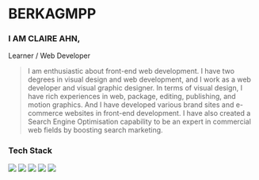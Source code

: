 # BERKAGMPP
### I AM CLAIRE AHN,
Learner / Web Developer

> I am enthusiastic about front-end web development.
I have two degrees in visual design and web development, and I work as a web developer and visual graphic designer.
In terms of visual design, I have rich experiences in web, package, editing, publishing, and motion graphics. 
And I have developed various brand sites and e-commerce websites in front-end development.
I have also created a Search Engine Optimisation capability to be an expert in commercial web fields by boosting search marketing.

### Tech Stack
<a href="#"><img src="https://img.shields.io/badge/Adobe%20Illustrator-FF9A00?style=flat-square&logo=Adobe%20Illustrator&logoColor=white"/></a>
<a href="#"><img src="https://img.shields.io/badge/Adobe%20Photoshop-31A8FF?style=flat-square&logo=Adobe%20Photoshop&logoColor=white"/></a>
<a href="#"><img src="https://img.shields.io/badge/Adobe%20InDesign-FF3366?style=flat-square&logo=Adobe%20InDesign&logoColor=white"/></a>
<a href="#"><img src="https://img.shields.io/badge/Adobe%20After%20Effects-9999FF&Color=black?style=flat-square&logo=Adobe%20After%20Effects&logoColor=black"/></a>
<a href="#"><img src="https://img.shields.io/badge/Adobe%20XD-FF61F6?style=flat-square&logo=Adobe%20XD&logoColor=white"/></a>
